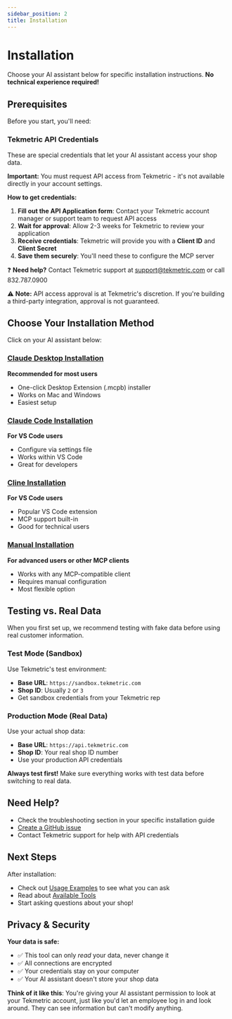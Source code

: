 ```yaml
---
sidebar_position: 2
title: Installation
---
```


# Installation

Choose your AI assistant below for specific installation instructions. **No technical experience required!**

## Prerequisites

Before you start, you'll need:

### Tekmetric API Credentials

These are special credentials that let your AI assistant access your shop data.

**Important:** You must request API access from Tekmetric - it's not available directly in your account settings.

**How to get credentials:**

1. **Fill out the API Application form**: Contact your Tekmetric account manager or support team to request API access
2. **Wait for approval**: Allow 2-3 weeks for Tekmetric to review your application
3. **Receive credentials**: Tekmetric will provide you with a **Client ID** and **Client Secret**
4. **Save them securely**: You'll need these to configure the MCP server

❓ **Need help?** Contact Tekmetric support at support@tekmetric.com or call 832.787.0900

⚠️ **Note:** API access approval is at Tekmetric's discretion. If you're building a third-party integration, approval is not guaranteed.

## Choose Your Installation Method

Click on your AI assistant below:

### [Claude Desktop Installation](./claude-desktop.md)
**Recommended for most users**
- One-click Desktop Extension (.mcpb) installer
- Works on Mac and Windows
- Easiest setup

### [Claude Code Installation](./claude-code.md)
**For VS Code users**
- Configure via settings file
- Works within VS Code
- Great for developers

### [Cline Installation](./cline.md)
**For VS Code users**
- Popular VS Code extension
- MCP support built-in
- Good for technical users

### [Manual Installation](./manual.md)
**For advanced users or other MCP clients**
- Works with any MCP-compatible client
- Requires manual configuration
- Most flexible option

## Testing vs. Real Data

When you first set up, we recommend testing with fake data before using real customer information.

### Test Mode (Sandbox)

Use Tekmetric's test environment:
- **Base URL**: `https://sandbox.tekmetric.com`
- **Shop ID**: Usually `2` or `3`
- Get sandbox credentials from your Tekmetric rep

### Production Mode (Real Data)

Use your actual shop data:
- **Base URL**: `https://api.tekmetric.com`
- **Shop ID**: Your real shop ID number
- Use your production API credentials

**Always test first!** Make sure everything works with test data before switching to real data.

## Need Help?

- Check the troubleshooting section in your specific installation guide
- [Create a GitHub issue](https://github.com/beetlebugorg/tekmetric-mcp/issues)
- Contact Tekmetric support for help with API credentials

## Next Steps

After installation:
- Check out [Usage Examples](../examples/index.md) to see what you can ask
- Read about [Available Tools](../tools/index.md)
- Start asking questions about your shop!

## Privacy & Security

**Your data is safe:**
- ✅ This tool can only *read* your data, never change it
- ✅ All connections are encrypted
- ✅ Your credentials stay on your computer
- ✅ Your AI assistant doesn't store your shop data

**Think of it like this**: You're giving your AI assistant permission to look at your Tekmetric account, just like you'd let an employee log in and look around. They can see information but can't modify anything.
